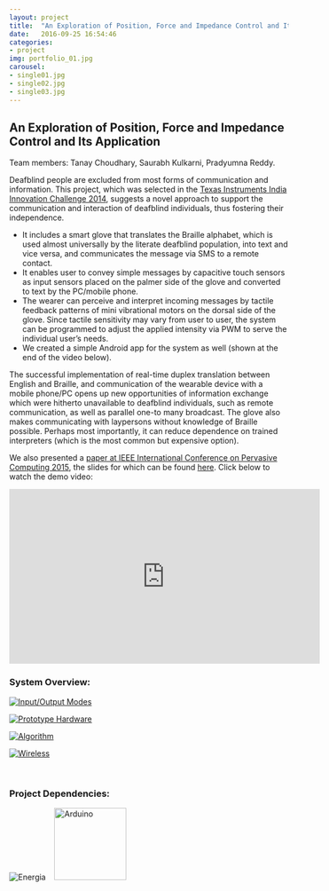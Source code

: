 ```yaml
---
layout: project
title:  "An Exploration of Position, Force and Impedance Control and Its Application"
date:   2016-09-25 16:54:46
categories:
- project
img: portfolio_01.jpg
carousel:
- single01.jpg
- single02.jpg
- single03.jpg
---
```

An Exploration of Position, Force and Impedance Control and Its Application
------------------------------

Team members: Tanay Choudhary, Saurabh Kulkarni, Pradyumna Reddy.   

Deafblind people are excluded from most forms of communication and information. This project, which was selected in the [Texas Instruments India Innovation Challenge 2014](https://e2e.ti.com/group/universityprogram/w/contests/2411.innovation-challenge-india), suggests a novel approach to support the communication and interaction of deafblind individuals, thus fostering their independence.

*   It includes a smart glove that translates the Braille alphabet, which is used almost universally by the literate deafblind population, into text and vice versa, and communicates the message via SMS to a remote contact. 
*   It enables user to convey simple messages by capacitive touch sensors as input sensors placed on the palmer side of the glove and converted to text by the PC/mobile phone. 
*   The wearer can perceive and interpret incoming messages by tactile feedback patterns of mini vibrational motors on the dorsal side of the glove. Since tactile sensitivity may vary from user to user, the system can be programmed to adjust the applied intensity via PWM to serve the individual user’s needs. 
*   We created a simple Android app for the system as well (shown at the end of the video below).  

The successful implementation of real-time duplex translation between English and Braille, and communication of the wearable device with a mobile phone/PC opens up new opportunities of information exchange which were hitherto unavailable to deafblind individuals, such as remote communication, as well as parallel one-to many broadcast. The glove also makes communicating with laypersons without knowledge of Braille possible. Perhaps most importantly, it can reduce dependence on trained interpreters (which is the most common but expensive option).  

We also presented a [paper at IEEE International Conference on Pervasive Computing 2015](http://dx.doi.org/10.1109/PERVASIVE.2015.7087033), the slides for which can be found [here](https://docs.google.com/presentation/d/1R4dQdzcAwUj9ac4KicE1NXhzODKzou9lrBKYr4DCpxQ/edit?usp=sharing). Click below to watch the demo video:

<iframe width="560" height="315" src="https://www.youtube.com/embed/ONnZ_HP-dzM" frameborder="0" allowfullscreen></iframe> 

### System Overview:  

[![Input/Output Modes](http://i.imgur.com/wnVoP3r.png?1)](http://i.imgur.com/wnVoP3r.png?1 "Click to see full image")  

[![Prototype Hardware](http://i.imgur.com/bFXVYvd.jpg?1)](http://i.imgur.com/bFXVYvd.jpg?1 "Click to see full image")   

[![Algorithm](http://i.imgur.com/N8BBMIQ.png?1)](http://i.imgur.com/N8BBMIQ.png?1 "Click to see full image")   

[![Wireless](http://i.imgur.com/8kZsEx9.png?1)](http://i.imgur.com/8kZsEx9.png?1 "Click to see full image")  

<br />  

### Project Dependencies:

![Energia](https://www.ti.com/ww/en/launchpad/img/launchpad-energia-logo.png)&nbsp; &nbsp;
<img src="http://fizz.kiersmcfarlane.com/wp-content/uploads/2014/02/arduino_logo1.png" alt="Arduino" height="130" width="130">